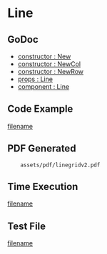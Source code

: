 # Line

## GoDoc
* [constructor : New](https://pkg.go.dev/github.com/nh3000-org/maroto/v2/pkg/components/line#New)
* [constructor : NewCol](https://pkg.go.dev/github.com/nh3000-org/maroto/v2/pkg/components/line#NewCol)
* [constructor : NewRow](https://pkg.go.dev/github.com/nh3000-org/maroto/v2/pkg/components/line#NewRow)
* [props : Line](https://pkg.go.dev/github.com/nh3000-org/maroto/v2/pkg/props#Line)
* [component : Line](https://pkg.go.dev/github.com/nh3000-org/maroto/v2/pkg/components/line#Line)

## Code Example
[filename](../../assets/examples/line/v2/main.go ':include :type=code')

## PDF Generated
```pdf
	assets/pdf/linegridv2.pdf
```
## Time Execution
[filename](../../assets/text/linegridv2.txt  ':include :type=code')

## Test File
[filename](https://raw.githubusercontent.com/nh3000-org/maroto/master/test/maroto/examples/line.json  ':include :type=code')